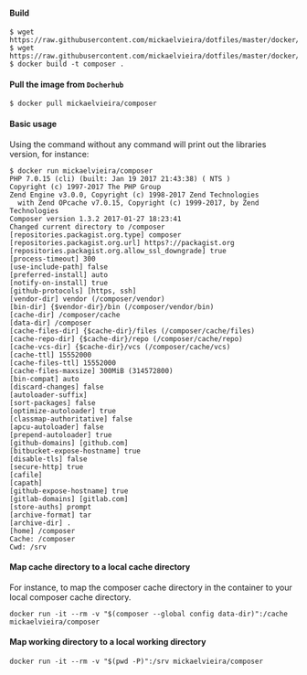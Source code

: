 #### Build

```
$ wget https://raw.githubusercontent.com/mickaelvieira/dotfiles/master/docker/composer/Dockerfile
$ wget https://raw.githubusercontent.com/mickaelvieira/dotfiles/master/docker/composer/script.sh
$ docker build -t composer .
```

#### Pull the image from `Docherhub`

```
$ docker pull mickaelvieira/composer
```

#### Basic usage

Using the command without any command will print out the libraries version, for instance:

```
$ docker run mickaelvieira/composer
PHP 7.0.15 (cli) (built: Jan 19 2017 21:43:38) ( NTS )
Copyright (c) 1997-2017 The PHP Group
Zend Engine v3.0.0, Copyright (c) 1998-2017 Zend Technologies
  with Zend OPcache v7.0.15, Copyright (c) 1999-2017, by Zend Technologies
Composer version 1.3.2 2017-01-27 18:23:41
Changed current directory to /composer
[repositories.packagist.org.type] composer
[repositories.packagist.org.url] https?://packagist.org
[repositories.packagist.org.allow_ssl_downgrade] true
[process-timeout] 300
[use-include-path] false
[preferred-install] auto
[notify-on-install] true
[github-protocols] [https, ssh]
[vendor-dir] vendor (/composer/vendor)
[bin-dir] {$vendor-dir}/bin (/composer/vendor/bin)
[cache-dir] /composer/cache
[data-dir] /composer
[cache-files-dir] {$cache-dir}/files (/composer/cache/files)
[cache-repo-dir] {$cache-dir}/repo (/composer/cache/repo)
[cache-vcs-dir] {$cache-dir}/vcs (/composer/cache/vcs)
[cache-ttl] 15552000
[cache-files-ttl] 15552000
[cache-files-maxsize] 300MiB (314572800)
[bin-compat] auto
[discard-changes] false
[autoloader-suffix]
[sort-packages] false
[optimize-autoloader] true
[classmap-authoritative] false
[apcu-autoloader] false
[prepend-autoloader] true
[github-domains] [github.com]
[bitbucket-expose-hostname] true
[disable-tls] false
[secure-http] true
[cafile]
[capath]
[github-expose-hostname] true
[gitlab-domains] [gitlab.com]
[store-auths] prompt
[archive-format] tar
[archive-dir] .
[home] /composer
Cache: /composer
Cwd: /srv
```

#### Map cache directory to a local cache directory

For instance, to map the composer cache directory in the container to your local composer cache directory.

```
docker run -it --rm -v "$(composer --global config data-dir)":/cache mickaelvieira/composer
```

#### Map working directory to a local working directory

```
docker run -it --rm -v "$(pwd -P)":/srv mickaelvieira/composer
```
